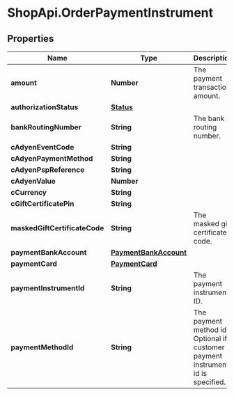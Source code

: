 # ShopApi.OrderPaymentInstrument

## Properties

Name | Type | Description | Notes
------------ | ------------- | ------------- | -------------
**amount** | **Number** | The payment transaction amount. | [optional] 
**authorizationStatus** | [**Status**](Status.md) |  | [optional] 
**bankRoutingNumber** | **String** | The bank routing number. | [optional] 
**cAdyenEventCode** | **String** |  | [optional] 
**cAdyenPaymentMethod** | **String** |  | [optional] 
**cAdyenPspReference** | **String** |  | [optional] 
**cAdyenValue** | **Number** |  | [optional] 
**cCurrency** | **String** |  | [optional] 
**cGiftCertificatePin** | **String** |  | [optional] 
**maskedGiftCertificateCode** | **String** | The masked gift certificate code. | [optional] 
**paymentBankAccount** | [**PaymentBankAccount**](PaymentBankAccount.md) |  | [optional] 
**paymentCard** | [**PaymentCard**](PaymentCard.md) |  | [optional] 
**paymentInstrumentId** | **String** | The payment instrument ID. | [optional] 
**paymentMethodId** | **String** | The payment method id. Optional if a customer payment instrument id is specified. | [optional] 


